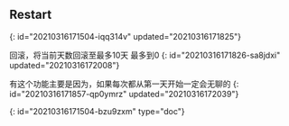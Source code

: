 ## Restart
{: id="20210316171504-iqq314v" updated="20210316171825"}

回滚，将当前天数回滚至最多10天 最多到0
{: id="20210316171826-sa8jdxi" updated="20210316172008"}

有这个功能主要是因为，如果每次都从第一天开始一定会无聊的
{: id="20210316171857-qp0ymrz" updated="20210316172039"}


{: id="20210316171504-bzu9zxm" type="doc"}
